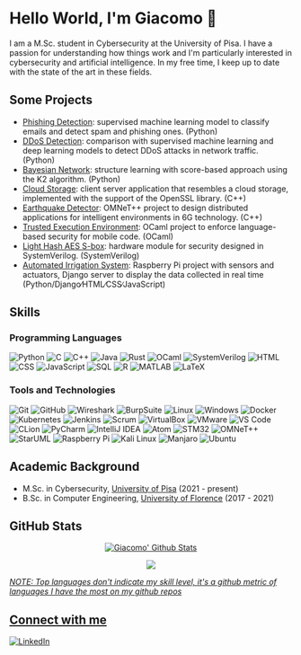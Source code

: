 # Hello World, I'm Giacomo 👋

I am a M.Sc. student in Cybersecurity at the University of Pisa. I have a passion for understanding how things work and I'm particularly interested in cybersecurity and artificial intelligence. In my free time, I keep up to date with the state of the art in these fields.

## Some Projects
- [Phishing Detection](https://github.com/giacomovitangeli/phishing-detection): supervised machine learning model to classify emails and detect spam and phishing ones. (Python)
- [DDoS Detection](https://github.com/giacomovitangeli/ddos-detection.git): comparison with supervised machine learning and deep learning models to detect DDoS attacks in network traffic. (Python)
- [Bayesian Network](https://github.com/giacomovitangeli/Structure-Learning-Bayesian-Network): structure learning with score-based approach using the K2 algorithm. (Python)
- [Cloud Storage](https://github.com/giacomovitangeli/Applied-Cryptography): client server application that resembles a cloud storage, implemented with the support of the OpenSSL library. (C++)
- [Earthquake Detector](https://github.com/giacomovitangeli/EarthquakeDetector): OMNeT++ project to design distributed applications for intelligent environments in 6G technology. (C++)
- [Trusted Execution Environment](https://github.com/giacomovitangeli/Trusted-Execution-Environment): OCaml project to enforce language-based security for mobile code. (OCaml)
- [Light Hash AES S-box](https://github.com/giacomovitangeli/Hardware-and-Embedded-Security): hardware module for security designed in SystemVerilog. (SystemVerilog)
- [Automated Irrigation System](https://github.com/giacomovitangeli/Automated-Irrigation-System): Raspberry Pi project with sensors and actuators, Django server to display the data collected in real time (Python/Django∕HTML∕CSS∕JavaScript)

## Skills

### Programming Languages
![Python](https://img.shields.io/badge/-Python-black?style=flat&logo=python)
![C](https://img.shields.io/badge/-C-black?style=flat&logo=c)
![C++](https://img.shields.io/badge/-C++-black?style=flat&logo=c%2B%2B)
![Java](https://img.shields.io/badge/-Java-black?style=flat&logo=java)
![Rust](https://img.shields.io/badge/-Rust-black?style=flat&logo=rust)
![OCaml](https://img.shields.io/badge/-OCaml-black?style=flat&logo=ocaml)
![SystemVerilog](https://img.shields.io/badge/-SystemVerilog-black?style=flat&logo=systemverilog)
![HTML](https://img.shields.io/badge/-HTML-black?style=flat&logo=html5)
![CSS](https://img.shields.io/badge/-CSS-black?style=flat&logo=css3)
![JavaScript](https://img.shields.io/badge/-JavaScript-black?style=flat&logo=javascript)
![SQL](https://img.shields.io/badge/-SQL-black?style=flat&logo=sql)
![R](https://img.shields.io/badge/-R-black?style=flat&logo=r)
![MATLAB](https://img.shields.io/badge/-MATLAB-black?style=flat&logo=matlab)
![LaTeX](https://img.shields.io/badge/-LaTeX-black?style=flat&logo=latex)

### Tools and Technologies
![Git](https://img.shields.io/badge/-Git-black?style=flat&logo=git)
![GitHub](https://img.shields.io/badge/-GitHub-black?style=flat&logo=github)
![Wireshark](https://img.shields.io/badge/-Wireshark-black?style=flat&logo=wireshark)
![BurpSuite](https://img.shields.io/badge/-BurpSuite-black?style=flat&logo=burp)
![Linux](https://img.shields.io/badge/-Linux-black?style=flat&logo=linux)
![Windows](https://img.shields.io/badge/-Windows-black?style=flat&logo=windows)
![Docker](https://img.shields.io/badge/-Docker-black?style=flat&logo=docker)
![Kubernetes](https://img.shields.io/badge/-Kubernetes-black?style=flat&logo=kubernetes)
![Jenkins](https://img.shields.io/badge/-Jenkins-black?style=flat&logo=jenkins)
![Scrum](https://img.shields.io/badge/-Scrum-black?style=flat&logo=scrum)
![VirtualBox](https://img.shields.io/badge/-VirtualBox-black?style=flat&logo=virtualbox)
![VMware](https://img.shields.io/badge/-VMware-black?style=flat&logo=vmware)
![VS Code](https://img.shields.io/badge/-VS%20Code-black?style=flat&logo=visual-studio-code)
![CLion](https://img.shields.io/badge/-CLion-black?style=flat&logo=clion)
![PyCharm](https://img.shields.io/badge/-PyCharm-black?style=flat&logo=pycharm)
![IntelliJ IDEA](https://img.shields.io/badge/-IntelliJ%20IDEA-black?style=flat&logo=intellij-idea)
![Atom](https://img.shields.io/badge/-Atom-black?style=flat&logo=atom)
![STM32](https://img.shields.io/badge/-STM32-black?style=flat&logo=stm32)
![OMNeT++](https://img.shields.io/badge/-OMNeT%2B%2B-black?style=flat&logo=omnet%2B%2B)
![StarUML](https://img.shields.io/badge/-StarUML-black?style=flat&logo=staruml)
![Raspberry Pi](https://img.shields.io/badge/-Raspberry%20Pi-black?style=flat&logo=raspberry-pi)
![Kali Linux](https://img.shields.io/badge/-Kali%20Linux-black?style=flat&logo=kali-linux)
![Manjaro](https://img.shields.io/badge/-Manjaro-black?style=flat&logo=manjaro)
![Ubuntu](https://img.shields.io/badge/-Ubuntu-black?style=flat&logo=ubuntu)

## Academic Background
- M.Sc. in Cybersecurity, [University of Pisa](https://www.unipi.it/index.php/english) (2021 - present)
- B.Sc. in Computer Engineering, [University of Florence](https://www.unifi.it/changelang-eng.html) (2017 - 2021)

## GitHub Stats
<p align="center">
  <a href="https://github.com/giacomovitangeli">
    <img src="https://github-readme-stats.vercel.app/api?username=giacomovitangeli&count_private=true&show_icons=True&theme=dark&hide=issues,contribs" alt="Giacomo' Github Stats"/></a>
</p>

<p align="center">
  <a href="https://github.com/giacomovitangeli">
    <img src="https://github-readme-stats.vercel.app/api/top-langs/?username=giacomovitangeli&layout=compact&show_icons=True&theme=dark"/>
</p>

_NOTE: Top languages don't indicate my skill level, it's a github metric of languages I have the most on my github repos_
  
  
## Connect with me
  
[![LinkedIn][linkedin-shield]][linkedin-url]

[linkedin-shield]: https://img.shields.io/badge/-LinkedIn-blue?style=flat&logo=linkedin
[linkedin-url]: https://www.linkedin.com/in/giacomo-vitangeli-877784193
  
